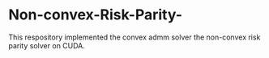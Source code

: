 # Non-convex-Risk-Parity-
This respository implemented the convex admm solver the non-convex risk parity solver on CUDA.